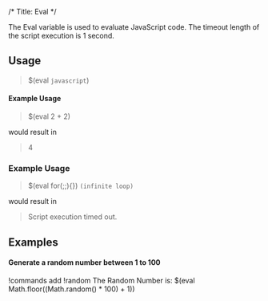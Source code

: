 /*
Title: Eval
*/

The Eval variable is used to evaluate JavaScript code. The timeout length of the script execution is 1 second. 

## Usage

> $(eval `javascript`)

#### Example Usage

> $(eval 2 + 2)

would result in 

> 4

### Example Usage

> $(eval for(;;){}) `(infinite loop)`

would result in

> Script execution timed out.

## Examples

#### Generate a random number between 1 to 100

!commands add !random The Random Number is: $(eval Math.floor((Math.random() * 100) + 1))